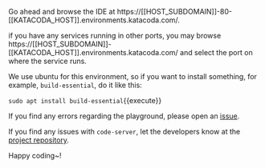 Go ahead and browse the IDE at https://[[HOST_SUBDOMAIN]]-80-[[KATACODA_HOST]].environments.katacoda.com/.

if you have any services running in other ports, you may browse https://[[HOST_SUBDOMAIN]]-[[KATACODA_HOST]].environments.katacoda.com/ and select the port on where the service runs.

We use ubuntu for this environment, so if you want to install something, for example, `build-essential`,
do it like this:


`sudo apt install build-essential`{{execute}}

If you find any errors regarding the playground, please open an [issue](https://github.com/sr229/katacoda-scenarios/issues/new).

If you find any issues with `code-server`, let the developers know at the [project repository](https://github.com/cdr/code-server/issues/new).


Happy coding~!
